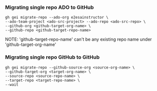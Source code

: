 ### Migrating single repo ADO to GitHub

```
gh gei migrate-repo --ado-org e2esainstructor \
--ado-team-project <ado-src-project> --ado-repo <ado-src-repo> \
--github-org <github-target-org-name> \
--github-repo <github-target-repo-name>
```
NOTE: 'github-target-repo-name' can't be any existing repo name under 'github-target-org-name'

### Migrating single repo GitHub to GitHub
```
gh gei migrate-repo --github-source-org <source-org-name> \
--github-target-org <target-org-name> \
--source-repo <source-repo-name> \
--target-repo <target-repo-name> \
--wait
```
